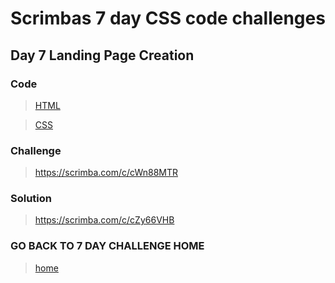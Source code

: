 # Scrimbas 7 day CSS code challenges

## Day 7 Landing Page Creation

### Code
> [HTML](./index.html)

> [CSS](./index.css)

### Challenge
> https://scrimba.com/c/cWn88MTR

### Solution
> https://scrimba.com/c/cZy66VHB

### GO BACK TO 7 DAY CHALLENGE HOME
> [home](../readme.md)
